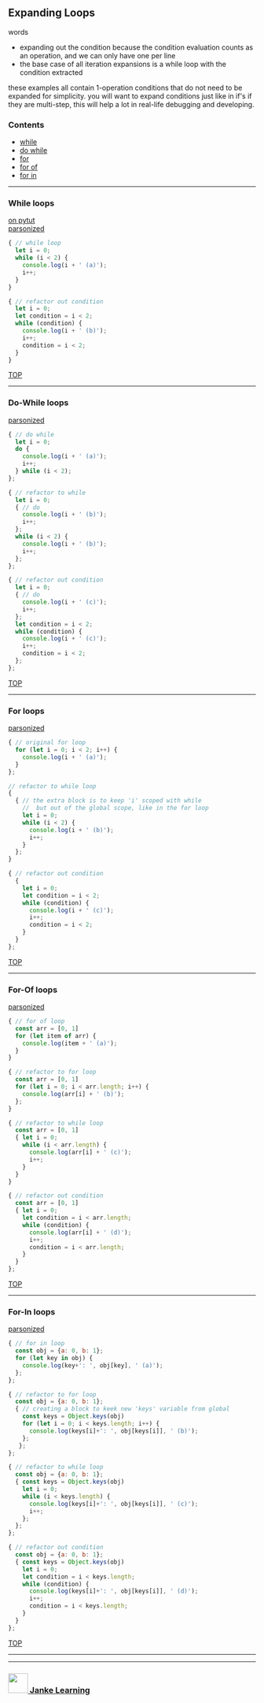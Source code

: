 ## Expanding Loops

words
* expanding out the condition because the condition evaluation counts as an operation, and we can only have one per line
* the base case of all iteration expansions is a while loop with the condition extracted

these examples all contain 1-operation conditions that do not need to be expanded for simplicity.  you will want to expand conditions just like in if's if they are multi-step, this will help a lot in real-life debugging and developing.

### Contents
* [while](#while)
* [do while](#do-while)  
* [for](#for) 
* [for of](#for-of)  
* [for in](#for-in)

---

### While loops

[on pytut](http://www.pythontutor.com/live.html#code=let%20i%20%3D%200%3B%0Alet%20condition%20%3D%20i%20%3C%202%3B%0Awhile%20%28condition%29%20%7B%0A%20%20console.log%28i%20%2B%20'%20%28b%29'%29%3B%0A%20%20i%2B%2B%3B%0A%20%20condition%20%3D%20i%20%3C%202%3B%0A%7D&cumulative=false&curInstr=0&heapPrimitives=nevernest&mode=display&origin=opt-live.js&py=js&rawInputLstJSON=%5B%5D&textReferences=false)   
[parsonized](https://janke-learning.github.io/parsonizer/?snippet=let%20i%20%3D%200%3B%0Alet%20condition%20%3D%20i%20%3C%202%3B%0Awhile%20%28condition%29%20%7B%0A%20%20%2F%2F%20loop%20logic%20goes%20here%0A%20%20i%2B%2B%3B%0A%20%20condition%20%3D%20i%20%3C%202%3B%0A%7D)  
```js
{ // while loop
  let i = 0;
  while (i < 2) {
    console.log(i + ' (a)');
    i++;
  }           
}

{ // refactor out condition
  let i = 0;
  let condition = i < 2;
  while (condition) {
    console.log(i + ' (b)');
    i++;
    condition = i < 2;
  }
}
```

[TOP](#expanding-loops)

---

### Do-While loops

[parsonized](https://janke-learning.github.io/parsonizer/?snippet=let%20i%20%3D%200%3B%0A%7B%20%2F%2F%20do%0A%20%20console.log%28i%20%2B%20'%20%28c%29'%29%3B%0A%20%20i%2B%2B%3B%20%20%0A%7D%0Alet%20condition%20%3D%20i%20%3C%202%3B%0Awhile%20%28condition%29%20%7B%0A%20%20console.log%28i%20%2B%20'%20%28c%29'%29%3B%0A%20%20i%2B%2B%3B%0A%20%20condition%20%3D%20i%20%3C%202%3B%0A%7D)  
```js
{ // do while
  let i = 0;
  do {
    console.log(i + ' (a)');
    i++;
  } while (i < 2);
};

{ // refactor to while
  let i = 0;
  { // do
    console.log(i + ' (b)');
    i++;  
  };
  while (i < 2) {
    console.log(i + ' (b)');
    i++;
  };
};

{ // refactor out condition
  let i = 0;
  { // do
    console.log(i + ' (c)');
    i++;  
  };
  let condition = i < 2;
  while (condition) {
    console.log(i + ' (c)');
    i++;
    condition = i < 2;
  };
};
```
[TOP](#expanding-loops)

---

### For loops

[parsonized](https://janke-learning.github.io/parsonizer/?snippet=let%20i%20%3D%200%3B%0Alet%20condition%20%3D%20i%20%3C%202%3B%0Awhile%20%28condition%29%20%7B%0A%20%20%2F%2F%20loop%20logic%20goes%20here%0A%20%20i%2B%2B%3B%0A%20%20condition%20%3D%20i%20%3C%202%3B%0A%7D)  
```js
{ // original for loop
  for (let i = 0; i < 2; i++) {
    console.log(i + ' (a)');
  }
};

// refactor to while loop
{ 
  { // the extra block is to keep 'i' scoped with while
    //  but out of the global scope, like in the for loop
    let i = 0; 
    while (i < 2) {
      console.log(i + ' (b)');
      i++;
    }  
  };
}

{ // refactor out condition
  {
    let i = 0;
    let condition = i < 2;
    while (condition) {
      console.log(i + ' (c)');
      i++;
      condition = i < 2;
    }
  }
};
```
[TOP](#expanding-loops)

---

### For-Of loops

[parsonized](https://janke-learning.github.io/parsonizer/?snippet=const%20arr%20%3D%20%5B0%2C%201%5D%0A%7B%20let%20i%20%3D%200%3B%0A%20%20let%20condition%20%3D%20i%20%3C%20arr.length%3B%0A%20%20while%20%28condition%29%20%7B%0A%20%20%20%20%2F%2F%20next%20item%3A%20arr%5Bi%5D%0A%20%20%20%20i%2B%2B%3B%0A%20%20%20%20condition%20%3D%20i%20%3C%20arr.length%3B%0A%20%20%7D%0A%7D)
```js
{ // for of loop
  const arr = [0, 1]
  for (let item of arr) {
    console.log(item + ' (a)');
  }
}

{ // refactor to for loop
  const arr = [0, 1]
  for (let i = 0; i < arr.length; i++) {
    console.log(arr[i] + ' (b)');
  };
}

{ // refactor to while loop
  const arr = [0, 1]
  { let i = 0;
    while (i < arr.length) {
      console.log(arr[i] + ' (c)');
      i++;
    }
  }
}

{ // refactor out condition
  const arr = [0, 1]
  { let i = 0;
    let condition = i < arr.length;
    while (condition) {
      console.log(arr[i] + ' (d)');
      i++;
      condition = i < arr.length;
    }
  }
};
```
[TOP](#expanding-loops)

---

### For-In loops

[parsonized](https://janke-learning.github.io/parsonizer/?snippet=const%20obj%20%3D%20%7Ba%3A%200%2C%20b%3A%201%7D%3B%0A%7B%20const%20keys%20%3D%20Object.keys%28obj%29%0A%20%20let%20i%20%3D%200%3B%0A%20%20let%20condition%20%3D%20i%20%3C%20keys.length%3B%0A%20%20while%20%28condition%29%20%7B%0A%20%20%20%20%2F%2F%20next%20key%3A%20keys%5Bi%5D.%20next%20value%3A%20obj%5Bkeys%5Bi%5D%5D%0A%20%20%20%20i%2B%2B%3B%0A%20%20%20%20condition%20%3D%20i%20%3C%20keys.length%3B%0A%20%20%7D%0A%7D)
```js
{ // for in loop
  const obj = {a: 0, b: 1};
  for (let key in obj) {
    console.log(key+': ', obj[key], ' (a)');
  };
};

{ // refactor to for loop
  const obj = {a: 0, b: 1};
  { // creating a block to keek new 'keys' variable from global
    const keys = Object.keys(obj)
    for (let i = 0; i < keys.length; i++) {
      console.log(keys[i]+': ', obj[keys[i]], ' (b)');
    };
   };
};

{ // refactor to while loop
  const obj = {a: 0, b: 1};
  { const keys = Object.keys(obj)
    let i = 0;
    while (i < keys.length) {
      console.log(keys[i]+': ', obj[keys[i]], ' (c)');
      i++;
    };
  };
};

{ // refactor out condition
  const obj = {a: 0, b: 1};
  { const keys = Object.keys(obj)
    let i = 0;
    let condition = i < keys.length;
    while (condition) {
      console.log(keys[i]+': ', obj[keys[i]], ' (d)');
      i++;
      condition = i < keys.length;
    }
  }
};
```
[TOP](#expanding-loops)

___
___
### <a href="http://janke-learning.org" target="_blank"><img src="https://user-images.githubusercontent.com/18554853/50098409-22575780-021c-11e9-99e1-962787adaded.png" width="40" height="40"></img> Janke Learning</a>
